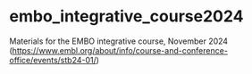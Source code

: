 # embo_integrative_course2024
Materials for the EMBO integrative course, November 2024 (https://www.embl.org/about/info/course-and-conference-office/events/stb24-01/)
